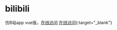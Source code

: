 # bilibili

仿B站app vue版，<a href="https://suxiaoyao.github.io/bilibili" target="_blank">在线访问</a>
[在线访问]([http://yinping4256.github.io](https://suxiaoyao.github.io/bilibili)){:target="_blank"}
